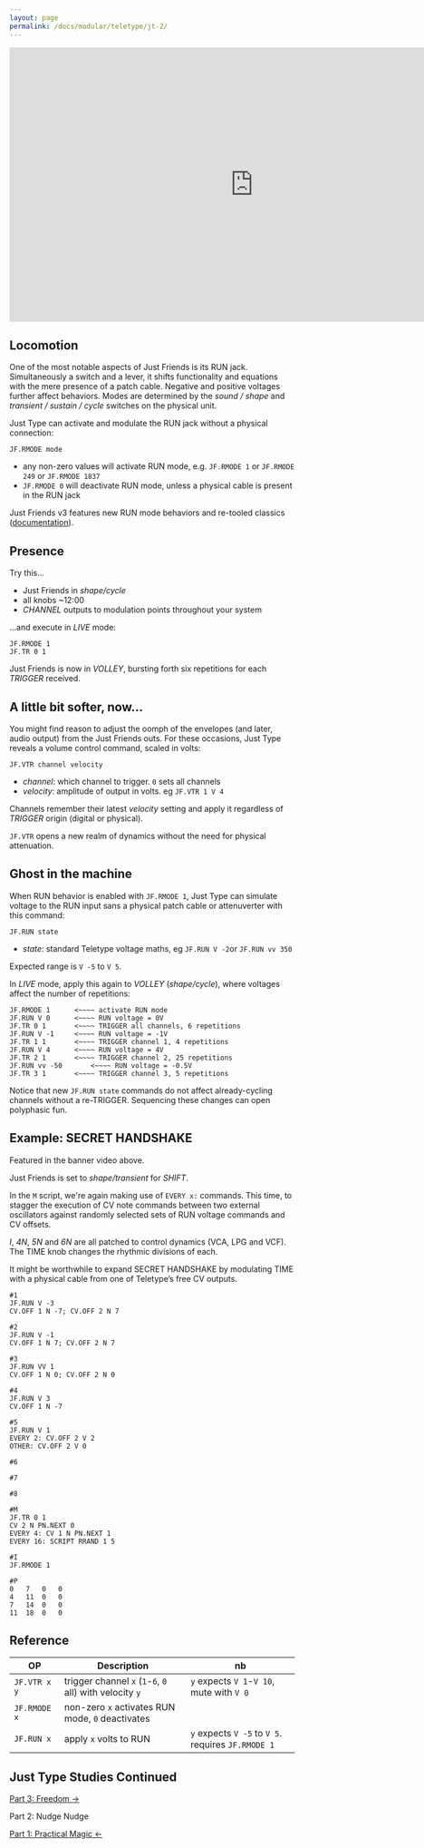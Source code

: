 ```yaml
---
layout: page
permalink: /docs/modular/teletype/jt-2/
---
```


<div class="vid"><iframe width="860" height="484" src="https://www.youtube.com/embed/SczDW9WMDTA?rel=0&amp;showinfo=0" frameborder="0" allow="autoplay; encrypted-media" allowfullscreen></iframe></div>

## Locomotion

One of the most notable aspects of Just Friends is its RUN jack. Simultaneously a switch and a lever, it shifts functionality and equations with the mere presence of a patch cable. Negative and positive voltages further affect behaviors. Modes are determined by the *sound / shape* and *transient / sustain / cycle* switches on the physical unit.

Just Type can activate and modulate the RUN jack without a physical connection:

`JF.RMODE mode`

- any non-zero values will activate RUN mode, e.g. `JF.RMODE 1` or `JF.RMODE 249` or `JF.RMODE 1837`
- `JF.RMODE 0` will deactivate RUN mode, unless a physical cable is present in the RUN jack

Just Friends v3 features new RUN mode behaviors and re-tooled classics ([documentation](https://cdn.shopify.com/s/files/1/0714/9931/files/JFv2-Manual-6x17-web.pdf?2566041409757484863)).

## Presence

Try this...

- Just Friends in *shape/cycle*
- all knobs ~12:00
- *CHANNEL* outputs to modulation points throughout your system

...and execute in *LIVE* mode:

```
JF.RMODE 1
JF.TR 0 1
```

Just Friends is now in *VOLLEY*, bursting forth six repetitions for each *TRIGGER* received.

## A little bit softer, now...

You might find reason to adjust the oomph of the envelopes (and later, audio output) from the Just Friends outs. For these occasions, Just Type reveals a volume control command, scaled in volts:

`JF.VTR channel velocity`

- *channel*: which channel to trigger. `0` sets all channels
- *velocity*: amplitude of output in volts. eg `JF.VTR 1 V 4`

Channels remember their latest *velocity* setting and apply it regardless of *TRIGGER* origin (digital or physical).

`JF.VTR` opens a new realm of dynamics without the need for physical attenuation.

## Ghost in the machine

When RUN behavior is enabled with `JF.RMODE 1`, Just Type can simulate voltage to the RUN input sans a physical patch cable or attenuverter with this command:

`JF.RUN state`

- *state*: standard Teletype voltage maths, eg `JF.RUN V -2`or `JF.RUN vv 350` 

Expected range is `V -5` to `V 5`.

In *LIVE* mode, apply this again to *VOLLEY* (*shape/cycle*), where voltages affect the number of repetitions:

```
JF.RMODE 1		<~~~~ activate RUN mode
JF.RUN V 0		<~~~~ RUN voltage = 0V
JF.TR 0 1		<~~~~ TRIGGER all channels, 6 repetitions
JF.RUN V -1		<~~~~ RUN voltage = -1V
JF.TR 1 1		<~~~~ TRIGGER channel 1, 4 repetitions
JF.RUN V 4		<~~~~ RUN voltage = 4V
JF.TR 2 1		<~~~~ TRIGGER channel 2, 25 repetitions
JF.RUN vv -50		<~~~~ RUN voltage = -0.5V
JF.TR 3 1		<~~~~ TRIGGER channel 3, 5 repetitions
```

Notice that new `JF.RUN state` commands do not affect already-cycling channels without a re-TRIGGER. Sequencing these changes can open polyphasic fun.

## Example: SECRET HANDSHAKE

Featured in the banner video above.

Just Friends is set to *shape/transient* for *SHIFT*.

In the `M` script, we're again making use of `EVERY x:` commands. This time, to stagger the execution of CV note commands between two external oscillators against randomly selected sets of RUN voltage commands and CV offsets.

*I*, *4N*, *5N* and *6N* are all patched to control dynamics (VCA, LPG and VCF). The TIME knob changes the rhythmic divisions of each.

It might be worthwhile to expand SECRET HANDSHAKE by modulating TIME with a physical cable from one of Teletype’s free CV outputs.

```
#1
JF.RUN V -3
CV.OFF 1 N -7; CV.OFF 2 N 7

#2
JF.RUN V -1
CV.OFF 1 N 7; CV.OFF 2 N 7

#3
JF.RUN VV 1
CV.OFF 1 N 0; CV.OFF 2 N 0

#4
JF.RUN V 3
CV.OFF 1 N -7

#5
JF.RUN V 1
EVERY 2: CV.OFF 2 V 2
OTHER: CV.OFF 2 V 0

#6

#7

#8

#M
JF.TR 0 1
CV 2 N PN.NEXT 0
EVERY 4: CV 1 N PN.NEXT 1
EVERY 16: SCRIPT RRAND 1 5

#I
JF.RMODE 1

#P
0	7	0	0
4	11	0	0
7	14	0 	0
11	18	0	0
```

## Reference

| OP  |  Description | nb
|------------- | ------------- | -------------
| `JF.VTR x y`   | trigger channel `x` (`1`-`6`, `0` all) with velocity `y` | `y` expects `V 1`-`V 10`, mute with `V 0`
| `JF.RMODE x`	| non-zero `x` activates RUN mode, `0` deactivates
| `JF.RUN x`		| apply `x` volts to RUN | `y` expects `V -5` to `V 5`. requires `JF.RMODE 1`

## Just Type Studies Continued

[Part 3: Freedom &rarr;](../jt-3)

Part 2: Nudge Nudge

[Part 1: Practical Magic &larr;](../jt-1)
